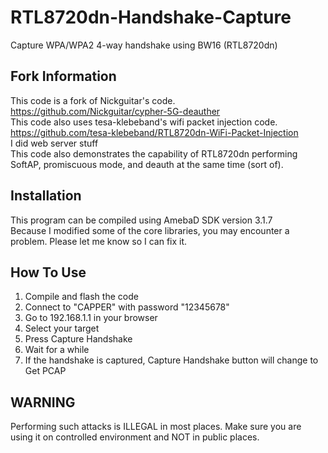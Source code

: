 # RTL8720dn-Handshake-Capture
Capture WPA/WPA2 4-way handshake using BW16 (RTL8720dn)

## Fork Information
This code is a fork of Nickguitar's code. https://github.com/Nickguitar/cypher-5G-deauther <br>
This code also uses tesa-klebeband's wifi packet injection code. https://github.com/tesa-klebeband/RTL8720dn-WiFi-Packet-Injection <br>
I did web server stuff <br>
This code also demonstrates the capability of RTL8720dn performing SoftAP, promiscuous mode, and deauth at the same time (sort of). <br>

## Installation
This program can be compiled using AmebaD SDK version 3.1.7 <br>
Because I modified some of the core libraries, you may encounter a problem. Please let me know so I can fix it. <br>

## How To Use
1. Compile and flash the code
2. Connect to "CAPPER" with password "12345678"
3. Go to 192.168.1.1 in your browser
4. Select your target
5. Press Capture Handshake
6. Wait for a while
7. If the handshake is captured, Capture Handshake button will change to Get PCAP

## WARNING
Performing such attacks is ILLEGAL in most places. Make sure you are using it on controlled environment and NOT in public places.
